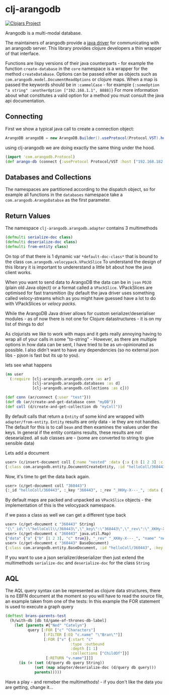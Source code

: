 # clj-arangodb

[![Clojars Project](https://img.shields.io/clojars/v/beoliver/clj-arangodb.svg)](https://clojars.org/beoliver/clj-arangodb)

Arangodb is a multi-modal database.

The maintainers of arangodb provide a [java driver](https://github.com/arangodb/arangodb-java-driver) for communicating with an arangodb server.
This library provides clojure developers a thin wrapper of that interface.

Functions are lispy versions of their java counterparts - for example the function `create-database` in the `core` namespace is a wrapper for the method `createDatabase`.
Options can be passed either as objects such as `com.arangodb.model.DocumentReadOptions` or clojure maps. When a map is passed the keywords should be in `:cammelCase` - for example `{:someOption "a string" :anotherOption ["192.168.1.1", 8888]}`
For more information about what constitutes a valid option for a method you must consult the java api documentation.

## Connecting

First we show a typical java call to create a connection object:
```java
ArangoDB arangoDB = new ArangoDB.Builder().useProtocol(Protocol.VST).host("192.168.182.50", 8888).build();
```
using clj-arangodb we are doing exactly the same thing under the hood.
```clojure
(import 'com.arangodb.Protocol)
(def arango-db (connect {:useProtocol Protocol/VST :host ["192.168.182.50" 8888]}))
```
## Databases and Collections

The namespaces are partitioned according to the dispatch object, so for example all functions in the `databases` namespace take a `com.arangodb.ArangoDatabse` as the first parameter.

## Return Values

The namespace `clj-arangodb.arangodb.adapter` contains 3 multimethods
```clojure
(defmulti serialize-doc class)
(defmulti deserialize-doc class)
(defmulti from-entity class)
```
On top of that there is 1 dynamic var `*default-doc-class*` that is bound to the class `com.arangodb.velocypack.VPackSlice`
To understand the design of this library it is important to undererstand a little bit about how the java client works.

When you want to send data to ArangoDB the data can be in `json` `POJO` (plain old Java object) or a format called a `VPackSlice`. VPackSlices are optimised for fast transmition (by default the java driver uses something called velocy-streams which as you might have guessed have a lot to do with VPackSlices or *velocy packs*.

While the ArangoDB Java driver allows for custom serializer/deserialiser modules - as of now there is not one for Clojure datastructures - it is on my list of things to do!

As clojurists we like to work with maps and it gets really annoying having to wrap all of your calls in some "to-string" -
However, as there are multiple options in how data can be sent, I have tried to be as un-opinionated as possible.
I also didn't want to have any dependencies (so no external json libs - pjson is fast but its up to you).

lets see what happens
```clojure
(ns user
  (:require [clj-arangodb.arangodb.core :as ar]
            [clj-arangodb.arangodb.databases :as d]
            [clj-arangodb.arangodb.collections :as c]))

(def conn (ar/connect {:user "test"}))
(def db (ar/create-and-get-database conn "myDB"))
(def coll (d/create-and-get-collection db "myColl"))
```

By default calls that return a `Entity` of some kind are wrapped with `adapter/from-entity`.
`Entity` results are only data - ie they are not handles.
The default for this is to call `bean` and then examines the values under the keys.
In general if the entity contains results, these results are *not*
desearialzed. all sub classes are - (some are converted to string to give sensible data)

Lets add a document
```clojure
user> (c/insert-document coll {:name "nested" :data {:a {:b [1 2 3] :c true}}})
{:class com.arangodb.entity.DocumentCreateEntity, :id "helloColl/360443", :key "360443", :new nil, :old nil, :rev "_XKHy-X---_"}
```
Now, it's time to get the data back again.
```clojure
user> (c/get-document coll "360443")
{:_id "helloColl/360443", :_key "360443", :_rev "_XKHy-X---_", :data {:a {:b [1 2 3], :c true}}, :name "nested"}
```
By default maps are packed and unpacked as `VPackSlice` objects - the implementation of this is the velocypack namespace.

if we pass a class as well we can get a different type back
```clojure
user> (c/get-document c "360443" String)
"{\"_id\":\"helloColl\\/360443\",\"_key\":\"360443\",\"_rev\":\"_XKHy-X---_\",\"data\":{\"a\":{\"b\":[1,2,3],\"c\":true}},\"name\":\"nested\"}"
user> (c/get-document c "360443" java.util.Map)
{"data" {"a" {"b" [1 2 3], "c" true}}, "_rev" "_XKHy-X---_", "name" "nested", "_id" "helloColl/360443", "_key" "360443"}
user> (c/get-document c "360443" BaseDocument)
{:class com.arangodb.entity.BaseDocument, :id "helloColl/360443", :key "360443", :properties {"data" {"a" {"b" [1 2 3], "c" true}}, "name" "nested"}, :revision "_XKHy-X---_"}
```
If you want to use a json serializer/deserializer then just extend the multimethods `serialize-doc` and `deserialize-doc` for the class `String`

## AQL

The AQL query syntax can be represented as clojure data structures, there is no EBFN document at the moment so you will have to read the source file, an example taken from one of the tests:
In this example the FOR statement is used to execute a graph query
```clojure
(deftest brans-parents-test
  (h/with-db [db td/game-of-thrones-db-label]
    (let [parents #{"Ned" "Catelyn"}
          query [:FOR ["c" "Characters"]
                 [:FILTER [:EQ "c.name" "\"Bran\""]]
                 [:FOR ["v" {:start "c"
                             :type :outbound
                             :depth [1 1]
                             :collections ["ChildOf"]}]
                  [:RETURN "v.name"]]]]
      (is (= (set (d/query db query String))
             (set (map adapter/deserialize-doc (d/query db query)))
             parents)))))
```


Have a play - and remeber the multimethods! - if you don't like the data you are getting, change it...
